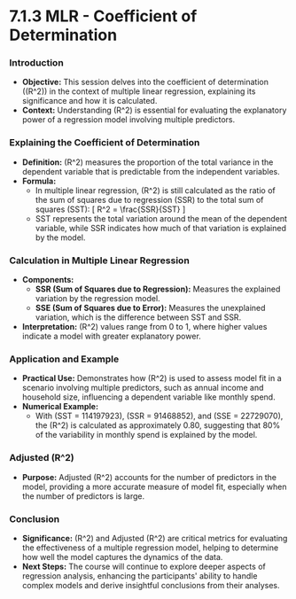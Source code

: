 # 7.1.3 MLR - Coefficient of Determination

### Introduction
- **Objective:** This session delves into the coefficient of determination (\(R^2\)) in the context of multiple linear regression, explaining its significance and how it is calculated.
- **Context:** Understanding \(R^2\) is essential for evaluating the explanatory power of a regression model involving multiple predictors.

### Explaining the Coefficient of Determination
- **Definition:** \(R^2\) measures the proportion of the total variance in the dependent variable that is predictable from the independent variables.
- **Formula:**
  - In multiple linear regression, \(R^2\) is still calculated as the ratio of the sum of squares due to regression (SSR) to the total sum of squares (SST): 
    \[
    R^2 = \frac{SSR}{SST}
    \]
  - SST represents the total variation around the mean of the dependent variable, while SSR indicates how much of that variation is explained by the model.

### Calculation in Multiple Linear Regression
- **Components:**
  - **SSR (Sum of Squares due to Regression):** Measures the explained variation by the regression model.
  - **SSE (Sum of Squares due to Error):** Measures the unexplained variation, which is the difference between SST and SSR.
- **Interpretation:** \(R^2\) values range from 0 to 1, where higher values indicate a model with greater explanatory power.

### Application and Example
- **Practical Use:** Demonstrates how \(R^2\) is used to assess model fit in a scenario involving multiple predictors, such as annual income and household size, influencing a dependent variable like monthly spend.
- **Numerical Example:**
  - With \(SST = 114197923\), \(SSR = 91468852\), and \(SSE = 22729070\), the \(R^2\) is calculated as approximately 0.80, suggesting that 80% of the variability in monthly spend is explained by the model.

### Adjusted \(R^2\)
- **Purpose:** Adjusted \(R^2\) accounts for the number of predictors in the model, providing a more accurate measure of model fit, especially when the number of predictors is large.

### Conclusion
- **Significance:** \(R^2\) and Adjusted \(R^2\) are critical metrics for evaluating the effectiveness of a multiple regression model, helping to determine how well the model captures the dynamics of the data.
- **Next Steps:** The course will continue to explore deeper aspects of regression analysis, enhancing the participants' ability to handle complex models and derive insightful conclusions from their analyses.
